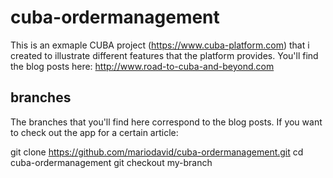 # cuba-ordermanagement

This is an exmaple CUBA project (https://www.cuba-platform.com) that i created to illustrate different features that the platform provides.
You'll find the blog posts here: http://www.road-to-cuba-and-beyond.com

## branches

The branches that you'll find here correspond to the blog posts. If you want to check out the app for a certain article:

git clone https://github.com/mariodavid/cuba-ordermanagement.git
cd cuba-ordermanagement
git checkout my-branch


